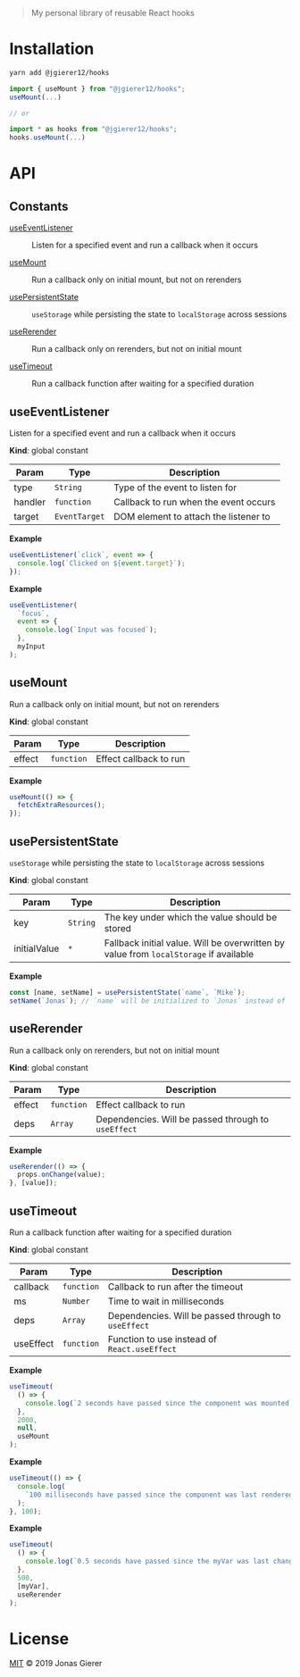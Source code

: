 > My personal library of reusable React hooks

# Installation

```sh
yarn add @jgierer12/hooks
```

```js
import { useMount } from "@jgierer12/hooks";
useMount(...)

// or

import * as hooks from "@jgierer12/hooks";
hooks.useMount(...)
```

# API

## Constants

<dl>
<dt><a href="#useEventListener">useEventListener</a></dt>
<dd><p>Listen for a specified event and run a callback when it occurs</p>
</dd>
<dt><a href="#useMount">useMount</a></dt>
<dd><p>Run a callback only on initial mount, but not on rerenders</p>
</dd>
<dt><a href="#usePersistentState">usePersistentState</a></dt>
<dd><p><code>useStorage</code> while persisting the state to <code>localStorage</code> across sessions</p>
</dd>
<dt><a href="#useRerender">useRerender</a></dt>
<dd><p>Run a callback only on rerenders, but not on initial mount</p>
</dd>
<dt><a href="#useTimeout">useTimeout</a></dt>
<dd><p>Run a callback function after waiting for a specified duration</p>
</dd>
</dl>

<a name="useEventListener"></a>

## useEventListener

Listen for a specified event and run a callback when it occurs

**Kind**: global constant

| Param   | Type                     | Description                           |
| ------- | ------------------------ | ------------------------------------- |
| type    | <code>String</code>      | Type of the event to listen for       |
| handler | <code>function</code>    | Callback to run when the event occurs |
| target  | <code>EventTarget</code> | DOM element to attach the listener to |

**Example**

```js
useEventListener(`click`, event => {
  console.log(`Clicked on ${event.target}`);
});
```

**Example**

```js
useEventListener(
  `focus`,
  event => {
    console.log(`Input was focused`);
  },
  myInput
);
```

<a name="useMount"></a>

## useMount

Run a callback only on initial mount, but not on rerenders

**Kind**: global constant

| Param  | Type                  | Description            |
| ------ | --------------------- | ---------------------- |
| effect | <code>function</code> | Effect callback to run |

**Example**

```js
useMount(() => {
  fetchExtraResources();
});
```

<a name="usePersistentState"></a>

## usePersistentState

`useStorage` while persisting the state to `localStorage` across sessions

**Kind**: global constant

| Param        | Type                | Description                                                                           |
| ------------ | ------------------- | ------------------------------------------------------------------------------------- |
| key          | <code>String</code> | The key under which the value should be stored                                        |
| initialValue | <code>\*</code>     | Fallback initial value. Will be overwritten by value from `localStorage` if available |

**Example**

```js
const [name, setName] = usePersistentState(`name`, `Mike`);
setName(`Jonas`); // `name` will be initialized to `Jonas` instead of `Mike` in all future sessions
```

<a name="useRerender"></a>

## useRerender

Run a callback only on rerenders, but not on initial mount

**Kind**: global constant

| Param  | Type                  | Description                                         |
| ------ | --------------------- | --------------------------------------------------- |
| effect | <code>function</code> | Effect callback to run                              |
| deps   | <code>Array</code>    | Dependencies. Will be passed through to `useEffect` |

**Example**

```js
useRerender(() => {
  props.onChange(value);
}, [value]);
```

<a name="useTimeout"></a>

## useTimeout

Run a callback function after waiting for a specified duration

**Kind**: global constant

| Param     | Type                  | Description                                         |
| --------- | --------------------- | --------------------------------------------------- |
| callback  | <code>function</code> | Callback to run after the timeout                   |
| ms        | <code>Number</code>   | Time to wait in milliseconds                        |
| deps      | <code>Array</code>    | Dependencies. Will be passed through to `useEffect` |
| useEffect | <code>function</code> | Function to use instead of `React.useEffect`        |

**Example**

```js
useTimeout(
  () => {
    console.log(`2 seconds have passed since the component was mounted`);
  },
  2000,
  null,
  useMount
);
```

**Example**

```js
useTimeout(() => {
  console.log(
    `100 milliseconds have passed since the component was last rendered`
  );
}, 100);
```

**Example**

```js
useTimeout(
  () => {
    console.log(`0.5 seconds have passed since the myVar was last changed`);
  },
  500,
  [myVar],
  useRerender
);
```

# License

[MIT](LICENSE) &copy; 2019 Jonas Gierer
